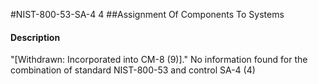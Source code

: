 #NIST-800-53-SA-4 4
##Assignment Of Components To Systems
#### Description
"[Withdrawn: Incorporated into CM-8 (9)]."
No information found for the combination of standard NIST-800-53 and control SA-4 (4)
